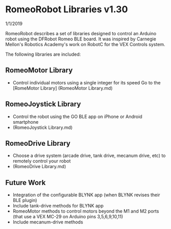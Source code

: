 # RomeoRobot Libraries v1.30
1/1/2019

RomeoRobot describes a set of libraries designed to control an Arduino robot using the DFRobot Romeo BLE board.
It was inspired by Carnegie Mellon's Robotics Academy's work on RobotC for the VEX Controls system.

The following libraries are included:

## RomeoMotor Library
* Control individual motors using a single integer for its speed
Go to the [RomeMotor Library] (RomeoMotor Library.md)

## RomeoJoystick Library
* Control the robot using the GO BLE app on iPhone or Android smartphone
* (RomeoJoystick Library.md)

## RomeoDrive Library
* Choose a drive system (arcade drive, tank drive, mecanum drive, etc) to remotely control your robot
* (RomeoDrive Library.md)


## Future Work
* Integration of the configurable BLYNK app (when BLYNK revises their BLE plugin)
* Include tank-drive methods for BLYNK app
* RomeoMotor methods to control motors beyond the M1 and M2 ports (that use a VEX MC-29 on Arduino pins 3,5,6,9,10,11)
* Include mecanum-drive methods

